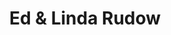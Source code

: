 ---
pid: WS122
title: Ed & Linda Rudow
location_transcription: In Wash Sq - In Grass
zipcode: '19107'
outside_phl: 
neighborhood: Washington Square West,Avenue of The Arts,Midtown Village,Chinatown
age: '71.5'
age_range: 70+
instagram: 
image_file_name: WS_122.jpg
proposal_transcription: 12 ft triangular white board for all con and groups themselves
topic: Unknown
topic_summary: '0'
type: 2D
keywords_other: 
credit: Linda & Ed
image_labels: 
twitter: 
facebook: 
permalink: "/monuments/ws122/"
layout: item-page
---